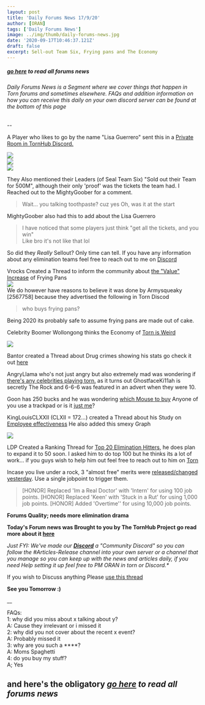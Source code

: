 ```yaml
---
layout: post
title: 'Daily Forums News 17/9/20'
author: [ORAN]
tags: ['Daily Forums News']
image: ../img/thumb/daily-forums-news.jpg
date: '2020-09-17T10:46:37.121Z'
draft: false
excerpt: Sell-out Team Six, Frying pans and The Economy  
---
```


##### _[go here](../../tags/daily-forums-news/) to read all forums news_   



###### Daily Forums News is a Segment where we cover things that happen in Torn forums and sometimes elsewhere. FAQs and addition information on how you can receive this daily on your own discord server can be found at the bottom of this page  

--  

A Player who likes to go by the name "Lisa Guerrero" sent this in a [Private Room in TornHub Discord.](https://discord.gg/yvNCTXB)  

![](https://i.imgur.com/SNDrHdI.png)  
![](https://i.imgur.com/NaG7xUQ.png)  
![](https://i.imgur.com/oskewuQ.png)

They Also mentioned their Leaders (of Seal Team Six) "Sold out their Team for 500M", although their only 'proof' was the tickets the team had. I Reached out to the MightyGoober for a comment.  
>Wait... you talking toothpaste? cuz yes
Oh, was it at the start   

MightyGoober also had this to add about the Lisa Guerrero
> I have noticed that some players just think "get all the tickets, and you win"  
Like bro it's not like that lol  

So did they _Really_ Sellout? Only time can tell. If you have any information about any elimination teams feel free to reach out to me on [Discord](https://discord.gg/yvNCTXB)  

Vrocks Created a Thread to inform the community about [the "Value" Increase](https://www.torn.com/forums.php?p=threads&f=2&t=16186341&b=0&a=0) of Frying Pans  
![](https://i.imgur.com/2whiZm7.png)  
We do however have reasons to believe it was done by Armysqueaky [2567758] because they advertised the following in Torn Discod
>who buys frying pans?

Being 2020 its probably safe to assume frying pans are made out of cake.  

Celebrity Boomer Wollongong thinks the Economy of [Torn is Weird](https://www.torn.com/forums.php#/p=threads&f=2&t=16186298&b=0&a=0&start=0)  

![](https://i.gyazo.com/eca97e25c21098b6c7f89d640fc96811.png)

Bantor created a Thread about Drug crimes showing his stats go check it out [here](https://www.torn.com/forums.php#/p=threads&f=2&t=16186095&b=0&a=0)  

AngryLlama who's not just angry but also extremely mad was wondering if [there's any celebrities playing torn.](https://www.torn.com/forums.php#/p=threads&f=2&t=16185838&b=0&a=0) as it turns out GhostfaceKi11ah is secretly The Rock and 6-6-6 was featured in an advert when they were 10.

Goon has 250 bucks and he was wondering [which Mouse to buy](https://www.torn.com/forums.php#/p=threads&f=2&t=16185843&b=0&a=0) Anyone of you use a trackpad or is it [just me](https://www.torn.com/forums.php#/p=threads&f=2&t=16185843&b=0&a=0&start=60&to=20787755)?    

KingLouisCLXXII (CLXII = 172...) created a Thread about his Study on [Employee effectiveness](https://www.torn.com/forums.php#/p=threads&f=2&t=16186054&b=0&a=0)  He also added this smexy Graph

![](https://docs.google.com/spreadsheets/u/1/d/e/2PACX-1vRblmZ9xUJRGSucORp_u_swgK1Q7_XkSxa401w8KTpn_GaJ7ykuqA0xaDVphRpzpc5HtxUkbM59p9Z7/pubchart?oid=1184228026&format=image)


LDP Created a Ranking Thread for [Top 20 Elimination Hitters](https://www.torn.com/forums.php#/p=threads&f=2&t=16185630&b=0&a=0), he does plan to expand it to 50 soon. I asked him to do top 100 but he thinks its a lot of work... if you guys wish to help him out feel free to reach out to him on [Torn](https://www.torn.com/profiles.php?XID=1580562)  

Incase you live under a rock, 3 "almost free" merits were [released/changed yesterday](https://www.torn.com/forums.php#/p=threads&f=2&t=16185936&b=0&a=0). Use a single jobpoint to trigger them.  
> [HONOR] Replaced 'Im a Real Doctor' with 'Intern' for using 100 job points.
 [HONOR] Replaced 'Keen' with 'Stuck in a Rut' for using 1,000 job points.
 [HONOR] Added 'Overtime'' for using 10,000 job points.


**Forums Quality; needs more elimination drama**  

**Today's Forum news was Brought to you by The TornHub Project go read more about it [here](https://torn.oran.pw/welcome-to-tornhub/)**   

_Just FYI: We've made our **[Discord](https://discord.gg/yvNCTXB)** a "Community Discord" so you can follow the #Articles-Release channel into your own server or a channel that you manage so you can keep up with the news and articles daily, if you need Help setting it up feel free to PM ORAN in torn or Discord.*_   

If you wish to Discuss anything Please [use this thread](https://www.torn.com/forums.php#/p=threads&f=2&t=16166542)   

**See you Tomorrow :)**  

__

FAQs:  
1: why did you miss about x talking about y?  
A: Cause they irrelevant or i missed it   
2: why did you not cover about the recent x event?  
A: Probably missed it  
3: why are you such a ****?  
A: Moms Spaghetti  
4: do you buy my stuff?  
A; Yes  

## and here's the obligatory _[go here](../../tags/daily-forums-news/) to read all forums news_  

